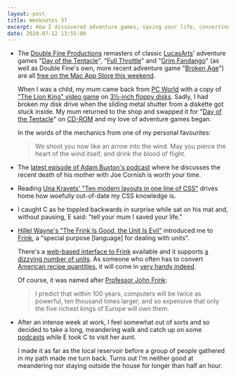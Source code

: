 ```yaml
---
layout: post
title: Weeknotes 37
excerpt: How I discovered adventure games, saving your life, converting cups of sifted flour into moon masses and feeling out of sorts.
date: 2020-07-12 13:55:00
---
```

*   The [Double Fine Productions](https://twitter.com/DoubleFine) remasters of classic [LucasArts](https://en.wikipedia.org/wiki/LucasArts)' adventure games "[Day of the Tentacle](http://dott.doublefine.com)", "[Full Throttle](http://fullthrottle.doublefine.com)" and "[Grim Fandango](http://grimremastered.com)" (as well as Double Fine's own, more recent adventure game "[Broken Age](http://www.brokenagegame.com)") are all [free on the Mac App Store this weekend](https://twitter.com/DoubleFine/status/1281618886744576003).

    When I was a child, my mum came back from [PC World](https://en.wikipedia.org/wiki/PC_World_(retailer)) with a copy of ["The Lion King" video game](https://en.wikipedia.org/wiki/The_Lion_King_(video_game)) on [3½-inch floppy disks](https://en.wikipedia.org/wiki/Floppy_disk). Sadly, I had broken my disk drive when the sliding metal shutter from a diskette got stuck inside. My mum returned to the shop and swapped it for "[Day of the Tentacle](https://en.wikipedia.org/wiki/Day_of_the_Tentacle)" on [CD-ROM](https://en.wikipedia.org/wiki/CD-ROM) and my love of adventure games began.

    In the words of the mechanics from one of my personal favourites:

    > We shoot you now like an arrow into the wind. May you pierce the heart of the wind itself, and drink the blood of flight.

*   The [latest episode of Adam Buxton's podcast](http://adam-buxton.co.uk/podcasts/ep126-joe-cornish) where he discusses the recent death of his mother with Joe Cornish is worth your time.

*   Reading [Una Kravets' "Ten modern layouts in one line of CSS"](https://web.dev/one-line-layouts/) drives home how woefully out-of-date my CSS knowledge is.

*   I caught C as he toppled backwards in surprise while sat on his mat and, without pausing, E said: "tell your mum I saved your life."

*   [Hillel Wayne's "The Frink Is Good, the Unit Is Evil"](https://www.hillelwayne.com/post/frink/) introduced me to [Frink](https://frinklang.org), a "special purpose [language] for dealing with units".

    There's a [web-based interface to Frink](https://futureboy.us/fsp/frink.fsp) available and it supports [a dizzying number of units](https://frinklang.org/frinkdata/units.txt). As someone who often has to convert [American recipe quantities](https://twitter.com/adamliaw/status/1255608557027749888), it will come in [very handy indeed](https://futureboy.us/fsp/frink.fsp?fromVal=4+tbsp+butter&toVal=grams#calc).

    Of course, it was named after [Professor John Frink](https://en.wikipedia.org/wiki/Professor_Frink):

    > I predict that within 100 years, computers will be twice as powerful, ten thousand times larger, and so expensive that only the five richest kings of Europe will own them.

*   After an intense week at work, I feel somewhat out of sorts and so decided to take a long, meandering walk and catch up on some [podcasts](https://atp.fm) while E took C to visit her aunt.

    I made it as far as the local reservoir before a group of people gathered in my path made me turn back. Turns out I'm neither good at meandering nor staying outside the house for longer than half an hour.
